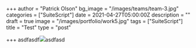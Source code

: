 +++
author = "Patrick Olson"
bg_image = "/images/teams/team-3.jpg"
categories = ["SuiteScript"]
date = 2021-04-27T05:00:00Z
description = ""
draft = true
image = "/images/portfolio/work5.jpg"
tags = ["SuiteScript"]
title = "Test"
type = "post"

+++
asdfasdf![](/images/portfolio/work6.jpg)asdfasd